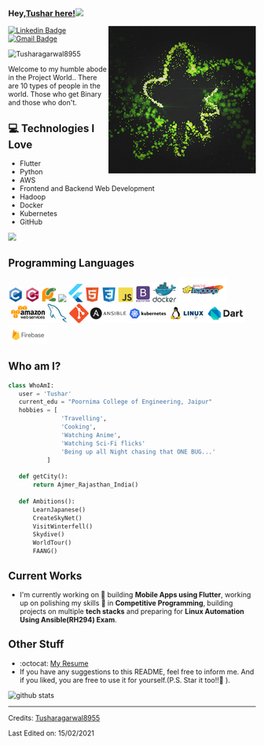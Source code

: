 


### Hey,[Tushar here!](https://tusharedu-awesome.netlify.app/)<img src="https://media.giphy.com/media/hvRJCLFzcasrR4ia7z/giphy.gif" width="25px">


<img src = 'https://github.com/Tusharagarwal8955/Tusharagarwal8955/blob/main/assets/images/giphy.gif' alt = 'Awesome Design' align='right'/>

[![Linkedin Badge](https://img.shields.io/badge/-tushar-blue?style=flat-square&logo=Linkedin&logoColor=white&link=https://www.linkedin.com/in/tusharagarwal233/)](https://www.linkedin.com/in/haany-ali) [![Gmail Badge](https://img.shields.io/badge/-agrawal.edu800@gmail.com-c14438?style=flat-square&logo=Gmail&logoColor=white&link=mailto:agrawal.edu80004@gmail.com)](mailto:asterp04@gmail.com)

<p align="left"> <img src="https://komarev.com/ghpvc/?username=Tusharagarwal8955" alt="Tusharagarwal8955" /> </p>

Welcome to my humble abode in the Project World.. There are 10 types of people in the world. Those who get Binary and those who don't.

## :computer: Technologies I Love
* Flutter
* Python
* AWS
* Frontend and Backend Web Development
* Hadoop
* Docker
* Kubernetes
* GitHub

<img src = "https://github-readme-stats.vercel.app/api/top-langs/?username=Tusharagarwal8955&layout=compact">

## Programming Languages
<img src = 'https://github.com/Tusharagarwal8955/Tusharagarwal8955/blob/main/assets/images/c-original.svg' width='30'/> <img src = 'https://github.com/Tusharagarwal8955/Tusharagarwal8955/blob/main/assets/images/cpp.svg' width='30'/> <img src = 'https://github.com/Tusharagarwal8955/Tusharagarwal8955/blob/main/assets/images/pycharm.svg' width='30'/> <img src = 'hhttps://github.com/Tusharagarwal8955/Tusharagarwal8955/blob/main/assets/images/python2.png' height='30'/> <img src = 'https://github.com/Tusharagarwal8955/Tusharagarwal8955/blob/main/assets/images/flutter-logo.svg' width='30'/> <img src = 'https://github.com/Tusharagarwal8955/Tusharagarwal8955/blob/main/assets/images/html.svg' width='30'/> <img src = 'https://github.com/Tusharagarwal8955/Tusharagarwal8955/blob/main/assets/images/css.svg' width='30'/> <img src = 'https://github.com/Tusharagarwal8955/Tusharagarwal8955/blob/main/assets/images/js.svg' width='30'/> <img src = 'https://github.com/Tusharagarwal8955/Tusharagarwal8955/blob/main/assets/images/bootstrap.svg' width='33'/> <img src = 'https://github.com/Tusharagarwal8955/Tusharagarwal8955/blob/main/assets/images/docker.svg' height='40'/> <img src = 'https://github.com/Tusharagarwal8955/Tusharagarwal8955/blob/main/assets/images/hadoop.svg' height='50'/> <img src = 'https://github.com/Tusharagarwal8955/Tusharagarwal8955/blob/main/assets/images/aws.svg' height='40'/><img src = 'https://github.com/Tusharagarwal8955/Tusharagarwal8955/blob/main/assets/images/sql.svg' height='40'/> <img src = 'https://github.com/Tusharagarwal8955/Tusharagarwal8955/blob/main/assets/images/git.svg' height='40'/><img src = 'https://github.com/Tusharagarwal8955/Tusharagarwal8955/blob/main/assets/images/ansible.svg' height='40'/><img src = 'https://github.com/Tusharagarwal8955/Tusharagarwal8955/blob/main/assets/images/kubernetes.svg' height='40'/><img src = 'https://github.com/Tusharagarwal8955/Tusharagarwal8955/blob/main/assets/images/linux.svg' height='40'/><img src = 'https://github.com/Tusharagarwal8955/Tusharagarwal8955/blob/main/assets/images/dartlang.svg' height='40'/><img src = 'https://github.com/Tusharagarwal8955/Tusharagarwal8955/blob/main/assets/images/firebase.svg' height='40'/>
 
 ## Who am I?
 ```python
 class WhoAmI:
 	user = 'Tushar'
	current_edu = "Poornima College of Engineering, Jaipur"
	hobbies = [
				'Travelling',
				'Cooking',
				'Watching Anime',
				'Watching Sci-Fi flicks'
				'Being up all Night chasing that ONE BUG...'
			]
	
	def getCity():
		return Ajmer_Rajasthan_India()
	
	def Ambitions():
		LearnJapanese()
		CreateSkyNet()
		VisitWinterfell()
		Skydive()
		WorldTour()
		FAANG()
 ```
 
## Current Works
 * I'm currently working on 🔭 building **Mobile Apps using Flutter**, working up on polishing my skills 🌱 in **Competitive Programming**, building projects on multiple **tech stacks** and preparing for **Linux Automation Using Ansible(RH294) Exam**.
 
## Other Stuff
  - :octocat: [My Resume](https://drive.google.com/file/d/1iNb4fK0Ba-vruybQndv3DUzw_OZqJPtK/view?usp=sharing)
  - If you have any suggestions to this README, feel free to inform me. And if you liked, you are free to use it for yourself.(P.S. Star it too!!:grimacing: ).

![github stats](https://github-readme-stats.vercel.app/api?username=Tusharagarwal8955&show_icons=true&hide=[%22issues%22])
 
 -------
Credits: [Tusharagarwal8955](https://github.com/Tusharagarwal8955)

Last Edited on: 15/02/2021

